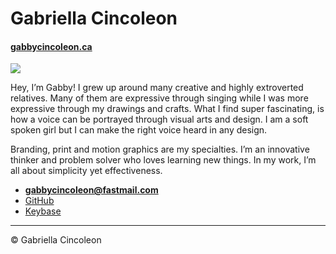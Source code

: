 # Gabriella Cincoleon

#### [gabbycincoleon.ca](http://gabbycincoleon.ca/)

![](gabby.png)

Hey, I’m Gabby! I grew up around many creative and highly extroverted relatives. Many of them are expressive through singing while I was more expressive through my drawings and crafts. What I find super fascinating, is how a voice can be portrayed through visual arts and design. I am a soft spoken girl but I can make the right voice heard in any design.

Branding, print and motion graphics are my specialties. I’m an innovative thinker and problem solver who loves learning new things. In my work, I’m all about simplicity yet effectiveness.

- **[gabbycincoleon@fastmail.com](mailto:gabbycincoleon@fastmail.com)**
- [GitHub](https://github.com/GabbyCinco)
- [Keybase](https://keybase.io.GabbyCinco)

---

© Gabriella Cincoleon
